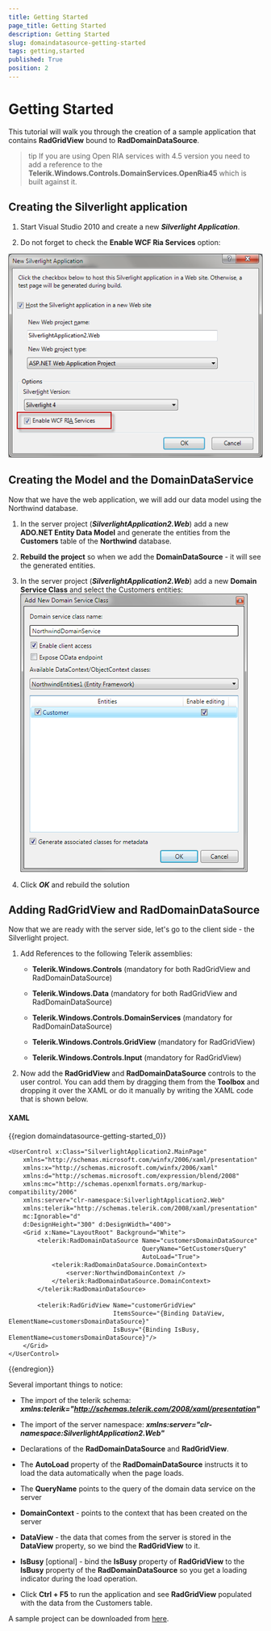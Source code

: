 ```yaml
---
title: Getting Started
page_title: Getting Started
description: Getting Started
slug: domaindatasource-getting-started
tags: getting,started
published: True
position: 2
---
```


# Getting Started



This tutorial will walk you through the creation of a sample application that contains __RadGridView__ bound to __RadDomainDataSource__. 

>tip If you are using Open RIA services with 4.5 version you need to add a reference to the __Telerik.Windows.Controls.DomainServices.OpenRia45__ which is built against it.

## Creating the Silverlight application

1. Start Visual Studio 2010 and create a new ___Silverlight Application___.

2. Do not forget to check the __Enable WCF Ria Services__ option:

 ![](images/dds_getting_started1.png)



## Creating the Model and the DomainDataService

Now that we have the web application, we will add our data model using the Northwind database. 

1. In the server project (___SilverlightApplication2.Web___) add a new __ADO.NET Entity Data Model__ and generate the entities from the __Customers__ table of the __Northwind__ database. 

2. __Rebuild the project__ so when we add the __DomainDataSource__ - it will see the generated entities.

3. In the server project (___SilverlightApplication2.Web___) add a new __Domain Service Class__ and select the Customers entities:
![](images/dds_getting_started2.png)



4. Click ___OK___ and rebuild the solution



## Adding RadGridView and RadDomainDataSource

Now that we are ready with the server side, let's go to the client side - the Silverlight project.

1. Add References to the following Telerik assemblies:

	* __Telerik.Windows.Controls__ (mandatory for both RadGridView and RadDomainDataSource)

	* __Telerik.Windows.Data__ (mandatory for both RadGridView and RadDomainDataSource)

	* __Telerik.Windows.Controls.DomainServices__ (mandatory for RadDomainDataSource)

	* __Telerik.Windows.Controls.GridView__ (mandatory for RadGridView)

	* __Telerik.Windows.Controls.Input__ (mandatory for RadGridView)

2. Now add the __RadGridView__ and __RadDomainDataSource__ controls to the user control. You can add them by dragging them from the __Toolbox__ and dropping it over the XAML or do it manually by writing the XAML code that is shown below. 

#### __XAML__

{{region domaindatasource-getting-started_0}}

	<UserControl x:Class="SilverlightApplication2.MainPage"
	    xmlns="http://schemas.microsoft.com/winfx/2006/xaml/presentation"
	    xmlns:x="http://schemas.microsoft.com/winfx/2006/xaml"
	    xmlns:d="http://schemas.microsoft.com/expression/blend/2008"
	    xmlns:mc="http://schemas.openxmlformats.org/markup-compatibility/2006"
	    xmlns:server="clr-namespace:SilverlightApplication2.Web"             
	    xmlns:telerik="http://schemas.telerik.com/2008/xaml/presentation"
	    mc:Ignorable="d"
	    d:DesignHeight="300" d:DesignWidth="400">
	    <Grid x:Name="LayoutRoot" Background="White">
	        <telerik:RadDomainDataSource Name="customersDomainDataSource" 
	                                     QueryName="GetCustomersQuery"
	                                     AutoLoad="True">    
	            <telerik:RadDomainDataSource.DomainContext>
	                <server:NorthwindDomainContext />
	            </telerik:RadDomainDataSource.DomainContext>
	        </telerik:RadDomainDataSource>
	
	        <telerik:RadGridView Name="customerGridView"
	                             ItemsSource="{Binding DataView, ElementName=customersDomainDataSource}"
	                             IsBusy="{Binding IsBusy, ElementName=customersDomainDataSource}"/>
	    </Grid>
	</UserControl>
{{endregion}}



Several important things to notice:

* The import of the telerik schema: ___xmlns:telerik="http://schemas.telerik.com/2008/xaml/presentation"___

* The import of the server namespace: ___xmlns:server="clr-namespace:SilverlightApplication2.Web"___

* Declarations of the __RadDomainDataSource__ and __RadGridView__.

* The __AutoLoad__ property of the __RadDomainDataSource__ instructs it to load the data automatically when the page loads. 

* The __QueryName__ points to the query of the domain data service on the server

* __DomainContext__ - points to the context that has been created on the server

* __DataView__ - the data that comes from the server is stored in the __DataView__ property, so we bind the __RadGridView__ to it.

* __IsBusy__ [optional] - bind the __IsBusy__ property of __RadGridView__ to the __IsBusy__ property of the __RadDomainDataSource__ so you get a loading indicator during the load operation.

* Click __Ctrl + F5__ to run the application and see __RadGridView__ populated with the data from the Customers table.

A sample project can be downloaded from [here](http://blogs.telerik.com/rossenhristov/posts/10-12-24/introducing_raddomaindatasource_for_silverlight.aspx).


